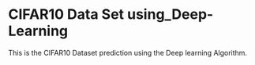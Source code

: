 # CIFAR10 Data Set using_Deep-Learning
This is the CIFAR10 Dataset prediction using the Deep learning Algorithm.
